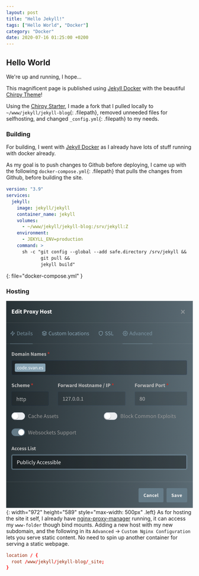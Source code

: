 ```yaml
---
layout: post
title: "Hello Jekyll!"
tags: ["Hello World", "Docker"]
category: "Docker"
date: 2020-07-16 01:25:00 +0200
---
```


## Hello World

We're up and running, I hope...

<!--more-->

This magnificent page is published using [Jekyll Docker](https://github.com/envygeeks/jekyll-docker/blob/master/README.md) with the beautiful [Chirpy Theme](https://chirpy.cotes.page/)!

Using the [Chirpy Starter](https://github.com/cotes2020/chirpy-starter/generate), I made a fork that I pulled locally to `~/www/jekyll/jekyll-blog`{: .filepath}, removed unneeded files for selfhosting, and changed `_config.yml`{: .filepath} to my needs.

### Building

For building, I went with [Jekyll Docker](https://github.com/envygeeks/jekyll-docker/blob/master/README.md) as I already have lots of stuff running with docker already.

As my goal is to push changes to Github before deploying, I came up with the following `docker-compose.yml`{: .filepath} that pulls the changes from Github, before building the site.

```yml
version: "3.9"
services:
  jekyll:
    image: jekyll/jekyll
    container_name: jekyll
    volumes:
      - ~/www/jekyll/jekyll-blog:/srv/jekyll:Z
    environment:
      - JEKYLL_ENV=production
    command: >
      sh -c "git config --global --add safe.directory /srv/jekyll &&
             git pull &&
             jekyll build" 
```
{: file="docker-compose.yml" }

### Hosting

![](/assets/images/2022-07-15-hello-world//2022-07-17-20-34-00.png){: width="972" height="589" style="max-width: 500px" .left}
As for hosting the site it self, I already have [nginx-proxy-manager](https://nginxproxymanager.com/) running, it can access my `www-folder` though bind mounts.
Adding a new host with my new subdomain, and the following in its `Advanced` -> `Custom Nginx Configuration` lets you serve static content. No need to spin up another container for serving a static webpage.

```conf
location / {
  root /www/jekyll/jekyll-blog/_site;
}
```


